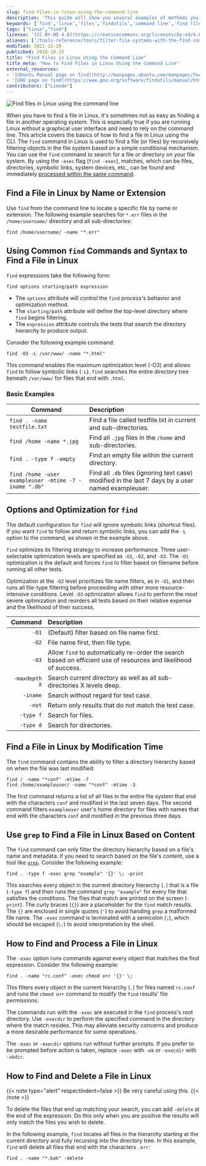 ```yaml
---
slug: find-files-in-linux-using-the-command-line
description: 'This guide will show you several examples of methods you can use to find files and folders in Linux using the command line interface instead of a GUI.'
keywords: ['find','linux','files','findutils','command line','find files','find files in linux']
tags: ["linux","find"]
license: '[CC BY-ND 4.0](https://creativecommons.org/licenses/by-nd/4.0)'
aliases: ['/tools-reference/tools/filter-file-systems-with-the-find-command/','/tools-reference/tools/find-files-in-linux-using-the-command-line/','/linux-tools/common-commands/find/']
modified: 2021-12-29
published: 2010-10-25
title: "Find Files in Linux Using the Command Line"
title_meta: "How to Find Files in Linux Using the Command Line"
external_resources:
- '[Ubuntu Manual page on find](http://manpages.ubuntu.com/manpages/focal/en/man1/find.1.html)'
- '[GNU page on find](https://www.gnu.org/software/findutils/manual/html_mono/find.html)'
contributors: ["Linode"]
---
```


![Find files in Linux using the command line](find-files-linux-command-line-title.jpg)

When you have to find a file in Linux, it's sometimes not as easy as finding a file in another operating system. This is especially true if you are running Linux without a graphical user interface and need to rely on the command line. This article covers the basics of how to find a file in Linux using the CLI. The `find` command in Linux is used to find a file (or files) by recursively filtering objects in the file system based on a simple conditional mechanism. You can use the `find` command to search for a file or directory on your file system. By using the `-exec` flag (`find -exec`), matches, which can be files, directories, symbolic links, system devices, etc., can be found and immediately [processed within the same command](#how-to-find-and-process-a-file-in-linux).

## Find a File in Linux by Name or Extension

Use `find` from the command line to locate a specific file by name or extension.
The following example searches for `*.err` files in the `/home/username/` directory and all sub-directories:

    find /home/username/ -name "*.err"

## Using Common `find` Commands and Syntax to Find a File in Linux

`find` expressions take the following form:

    find options starting/path expression

* The `options` attribute will control the `find` process's behavior and optimization method.
* The `starting/path` attribute will define the top-level directory where `find` begins filtering.
* The `expression` attribute controls the tests that search the directory hierarchy to produce output.

Consider the following example command:

    find -O3 -L /var/www/ -name "*.html"

This command enables the maximum optimization level (-O3) and allows `find` to follow symbolic links (`-L`). `find` searches the entire directory tree beneath `/var/www/` for files that end with `.html`.

### Basic Examples

| Command                                              | Description                                                                     |
|------------------------------------------------------|:--------------------------------------------------------------------------------|
| `find . -name testfile.txt`                          | Find a file called testfile.txt in current and sub-directories.                  |
| `find /home -name *.jpg`                            | Find all `.jpg` files in the `/home` and sub-directories.                        |
| `find . -type f -empty`                              | Find an empty file within the current directory.                                 |
| `find /home -user exampleuser -mtime -7 -iname ".db"` | Find all `.db` files (ignoring text case) modified in the last 7 days by a user named exampleuser.  |

## Options and Optimization for `find`

The default configuration for `find` will ignore symbolic links (shortcut files). If you want `find` to follow and return symbolic links, you can add the `-L` option to the command, as shown in the example above.

`find` optimizes its filtering strategy to increase performance. Three user-selectable optimization levels are specified as `-O1`, `-O2`, and `-O3`. The `-O1` optimization is the default and forces `find` to filter based on filename before running all other tests.

Optimization at the `-O2` level prioritizes file name filters, as in `-O1`, and then runs all file-type filtering before proceeding with other more resource-intensive conditions. Level `-O3` optimization allows `find` to perform the most severe optimization and reorders all tests based on their relative expense and the likelihood of their success.

| Command     | Description                                                                                               |
|------------:|:----------------------------------------------------------------------------------------------------------|
| `-O1`       | (Default) filter based on file name first.                                                                 |
| `-O2`       | File name first, then file type.                                                                           |
| `-O3`       | Allow `find` to automatically re-order the search based on efficient use of resources and likelihood of success. |
| `-maxdepth X` | Search current directory as well as all sub-directories X levels deep.                                   |
| `-iname`    | Search without regard for text case.                                                                       |
| `-not`      | Return only results that do not match the test case.                                                       |
| `-type f`   | Search for files.                                                                                          |
| `-type d`   | Search for directories.                                                                                    |

## Find a File in Linux by Modification Time

The `find` command contains the ability to filter a directory hierarchy based on when the file was last modified:

    find / -name "*conf" -mtime -7
    find /home/exampleuser/ -name "*conf" -mtime -3

The first command returns a list of all files in the entire file system that end with the characters `conf` and modified in the last seven days. The second command filters `exampleuser` user's home directory for files with names that end with the characters `conf` and modified in the previous three days.

## Use `grep` to Find a File in Linux Based on Content

The `find` command can only filter the directory hierarchy based on a file's name and metadata. If you need to search based on the file's content, use a tool like [`grep`](/docs/guides/how-to-use-grep-command/). Consider the following example:

    find . -type f -exec grep "example" '{}' \; -print

This searches every object in the current directory hierarchy (`.`) that is a file (`-type f`) and then runs the command `grep "example"` for every file that satisfies the conditions. The files that match are printed on the screen (`-print`). The curly braces (`{}`) are a placeholder for the `find` match results. The `{}` are enclosed in single quotes (`'`) to avoid handing `grep` a malformed file name. The `-exec` command is terminated with a semicolon (`;`), which should be escaped (`\;`) to avoid interpretation by the shell.

## How to Find and Process a File in Linux

The `-exec` option runs commands against every object that matches the find expression. Consider the following example:

    find . -name "rc.conf" -exec chmod o+r '{}' \;

This filters every object in the current hierarchy (`.`) for files named `rc.conf` and runs the `chmod o+r` command to modify the `find` results' file permissions.

The commands run with the `-exec` are executed in the `find` process's root directory. Use `-execdir` to perform the specified command in the directory where the match resides. This may alleviate security concerns and produce a more desirable performance for some operations.

The `-exec` or `-execdir` options run without further prompts. If you prefer to be prompted before action is taken, replace `-exec` with `-ok` or `-execdir` with `-okdir`.

## How to Find and Delete a File in Linux

{{< note type="alert" respectIndent=false >}}
Be very careful using this.
{{< /note >}}

To delete the files that end up matching your search, you can add `-delete` at the end of the expression. Do this only when you are positive the results will only match the files you wish to delete.

In the following example, `find` locates all files in the hierarchy starting at the current directory and fully recursing into the directory tree. In this example, `find` will delete all files that end with the characters `.err`:

    find . -name "*.bak" -delete
